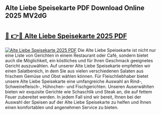 ## Alte Liebe Speisekarte PDF Download Online 2025 MV2dG

# <h2><a href="http://gcdeek.nevu.top/?p=Alte+Liebe+Speisekarte">🔗 👉🔴 Alte Liebe Speisekarte 2025 PDF</a></h2>

[![Alte Liebe Speisekarte 2025 PDF](https://i.imgur.com/dBaPXMq.png)](http://gcdeek.nevu.top/?p=Alte+Liebe+Speisekarte)
Die Alte Liebe Speisekarte ist nicht nur eine Liste von Gerichten in einem Restaurant oder Café, sondern bietet auch die Möglichkeit, ein köstliches und für Ihren Geschmack geeignetes Gericht auszuwählen. Auf unserer Alte Liebe Speisekarte empfehlen wir einen Salatbereich, in dem Sie aus vielen verschiedenen Salaten aus frischem Gemüse und Obst wählen können. Für Fleischliebhaber bietet unsere Alte Liebe Speisekarte eine umfangreiche Auswahl an Rind-, Schweinefleisch-, Hühnchen- und Fischgerichten. Unseren Auserwählten bieten wir exquisite Gerichte wie Schaschlik und Steak an, die auf fettem Feuer zubereitet werden. In jedem Fall sind wir bereit, Ihnen bei der Auswahl der Speisen auf der Alte Liebe Speisekarte zu helfen und Ihnen einen komfortablen und angenehmen Service zu bieten.
